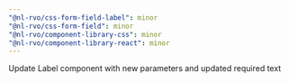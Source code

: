 ```yaml
---
"@nl-rvo/css-form-field-label": minor
"@nl-rvo/css-form-field": minor
"@nl-rvo/component-library-css": minor
"@nl-rvo/component-library-react": minor
---
```


Update Label component with new parameters and updated required text
